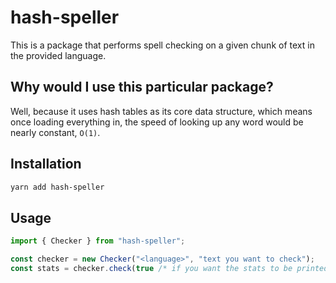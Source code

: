 # hash-speller

This is a package that performs spell checking on a given chunk of text in the provided language.

## Why would I use this particular package?

Well, because it uses hash tables as its core data structure, which means once loading everything in, the speed of looking up any word would be nearly constant, `O(1)`.

## Installation

```bash
yarn add hash-speller
```

## Usage

```typescript
import { Checker } from "hash-speller";

const checker = new Checker("<language>", "text you want to check");
const stats = checker.check(true /* if you want the stats to be printed out */);
```
